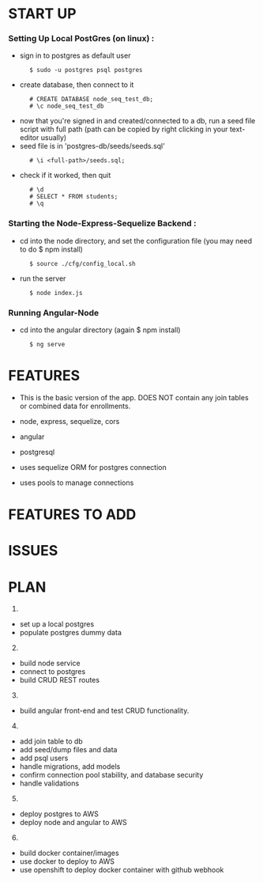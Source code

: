 # START UP

### Setting Up Local PostGres (on linux) :

  - sign in to postgres as default user
```
      $ sudo -u postgres psql postgres
```
  - create database, then connect to it
```
      # CREATE DATABASE node_seq_test_db;
      # \c node_seq_test_db
```
  - now that you're signed in and created/connected to a db, run a seed file script with full path (path can be copied by right clicking in your text-editor usually)
  - seed file is in 'postgres-db/seeds/seeds.sql'
```  
      # \i <full-path>/seeds.sql;
```
  - check if it worked, then quit
```  
      # \d
      # SELECT * FROM students;
      # \q
```


### Starting the Node-Express-Sequelize Backend :

  - cd into the node directory, and set the configuration file (you may need to do $ npm install)
```
      $ source ./cfg/config_local.sh
```
  - run the server
```
      $ node index.js
```

### Running Angular-Node

  - cd into the angular directory (again $ npm install)
```
      $ ng serve
```


# FEATURES

  - This is the basic version of the app. DOES NOT contain any join tables or combined data for enrollments.

  - node, express, sequelize, cors
  - angular
  - postgresql
  - uses sequelize ORM for postgres connection
  - uses pools to manage connections

# FEATURES TO ADD



# ISSUES





# PLAN

1.
  - set up a local postgres
  - populate postgres dummy data
2.
  - build node service
  - connect to postgres
  - build CRUD REST routes
3.
  - build angular front-end and test CRUD functionality.
4.
  - add join table to db
  - add seed/dump files and data
  - add psql users
  - handle migrations, add models
  - confirm connection pool stability, and database security
  - handle validations
5.
  - deploy postgres to AWS
  - deploy node and angular to AWS
6.
  - build docker container/images
  - use docker to deploy to AWS
  - use openshift to deploy docker container with github webhook
